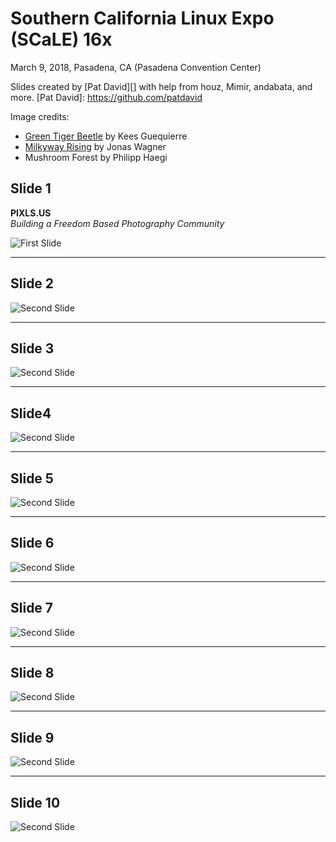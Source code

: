 # Southern California Linux Expo (SCaLE) 16x
March 9, 2018, Pasadena, CA (Pasadena Convention Center)

Slides created by [Pat David][] with help from houz, Mimir, andabata, and more.
[Pat David]: https://github.com/patdavid

Image credits:
* [Green Tiger Beetle][] by Kees Guequierre
* [Milkyway Rising][] by Jonas Wagner
* Mushroom Forest by Philipp Haegi

[Green Tiger Beetle]: https://www.flickr.com/photos/andabata/20025243436
[Milkyway Rising]: https://www.flickr.com/photos/80225884@N06/21294786925/in/dateposted/

Slide 1
-------
**PIXLS.US**  
_Building a Freedom Based Photography Community_

![First Slide](output/pixls-01.png)


---


Slide 2
-------

![Second Slide](output/pixls-02.png) 

---


Slide 3
-------

![Second Slide](output/pixls-03.png) 

---

Slide4 
-------
![Second Slide](output/pixls-04.png) 

---

Slide 5 
-------
![Second Slide](output/pixls-05.png) 

---

Slide 6 
-------
![Second Slide](output/pixls-06.png) 

---

Slide 7 
-------
![Second Slide](output/pixls-07.png) 

---

Slide 8 
-------
![Second Slide](output/pixls-08.png) 

---

Slide 9 
-------
![Second Slide](output/pixls-09.png) 

---

Slide 10
-------
![Second Slide](output/pixls-10.png) 

